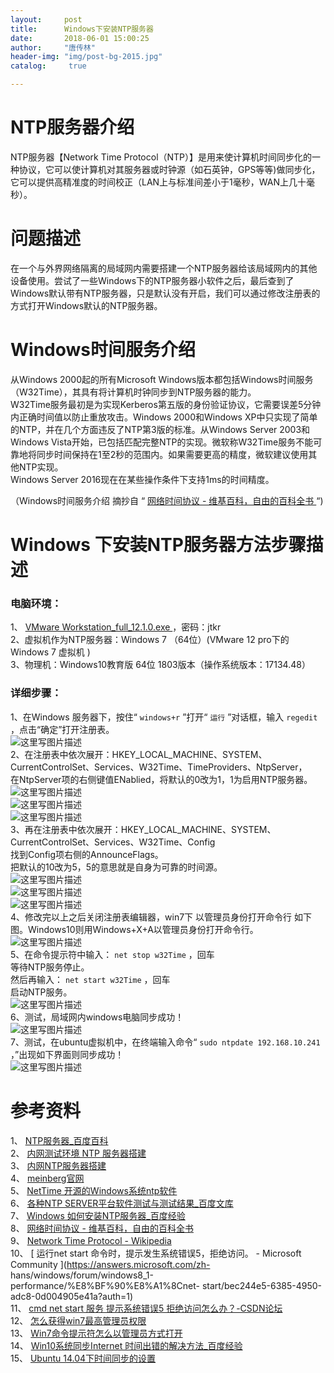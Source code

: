 ```yaml
---
layout:		post
title: 		Windows下安装NTP服务器
date: 		2018-06-01 15:00:25
author:		"唐传林"
header-img: "img/post-bg-2015.jpg"
catalog:	 true

---
```

#  NTP服务器介绍

NTP服务器【Network Time
Protocol（NTP）】是用来使计算机时间同步化的一种协议，它可以使计算机对其服务器或时钟源（如石英钟，GPS等等)做同步化，它可以提供高精准度的时间校正（LAN上与标准间差小于1毫秒，WAN上几十毫秒）。

#  问题描述

在一个与外界网络隔离的局域网内需要搭建一个NTP服务器给该局域网内的其他设备使用。尝试了一些Windows下的NTP服务器小软件之后，最后查到了Windows默认带有NTP服务器，只是默认没有开启，我们可以通过修改注册表的方式打开Windows默认的NTP服务器。

#  Windows时间服务介绍

从Windows 2000起的所有Microsoft
Windows版本都包括Windows时间服务（W32Time），其具有将计算机时钟同步到NTP服务器的能力。  
W32Time服务最初是为实现Kerberos第五版的身份验证协议，它需要误差5分钟内正确时间值以防止重放攻击。Windows 2000和Windows
XP中只实现了简单的NTP，并在几个方面违反了NTP第3版的标准。从Windows Server 2003和Windows
Vista开始，已包括匹配完整NTP的实现。微软称W32Time服务不能可靠地将同步时间保持在1至2秒的范围内。如果需要更高的精度，微软建议使用其他NTP实现。  
Windows Server 2016现在在某些操作条件下支持1ms的时间精度。

（Windows时间服务介绍 摘抄自 “ [ 网络时间协议 - 维基百科，自由的百科全书
](https://zh.wikipedia.org/wiki/%E7%B6%B2%E8%B7%AF%E6%99%82%E9%96%93%E5%8D%94%E5%AE%9A#Windows%E6%97%B6%E9%97%B4%E6%9C%8D%E5%8A%A1)
“)

#  Windows 下安装NTP服务器方法步骤描述

###  电脑环境：

1、 [ VMware Workstation_full_12.1.0.exe
](https://pan.baidu.com/s/1et6hqiXW5uCg3ZYJoB3EoA) ，密码：jtkr  
2、虚拟机作为NTP服务器：Windows 7 （64位）(VMware 12 pro下的Windows 7 虚拟机 )  
3、物理机：Windows10教育版 64位 1803版本（操作系统版本：17134.48）

###  详细步骤：

1、在Windows 服务器下，按住“ ` windows+r ` ”打开“ ` 运行 ` ”对话框，输入 ` regedit `
，点击“确定”打开注册表。  
![这里写图片描述](http://img-blog.csdn.net/20180601104732388?watermark/2/text/aHR0cHM6Ly9ibG9nLmNzZG4ubmV0L1RhbmdfQ2h1YW5saW4=/font/5a6L5L2T/fontsize/400/fill/I0JBQkFCMA==/dissolve/70)  
2、在注册表中依次展开：HKEY_LOCAL_MACHINE、SYSTEM、CurrentControlSet、Services、W32Time、TimeProviders、NtpServer，  
在NtpServer项的右侧键值ENablied，将默认的0改为1，1为启用NTP服务器。  
![这里写图片描述](http://img-blog.csdn.net/20180601105045238?watermark/2/text/aHR0cHM6Ly9ibG9nLmNzZG4ubmV0L1RhbmdfQ2h1YW5saW4=/font/5a6L5L2T/fontsize/400/fill/I0JBQkFCMA==/dissolve/70)  
![这里写图片描述](http://img-blog.csdn.net/2018060110531145?watermark/2/text/aHR0cHM6Ly9ibG9nLmNzZG4ubmV0L1RhbmdfQ2h1YW5saW4=/font/5a6L5L2T/fontsize/400/fill/I0JBQkFCMA==/dissolve/70)  
![这里写图片描述](http://img-blog.csdn.net/20180601105328288?watermark/2/text/aHR0cHM6Ly9ibG9nLmNzZG4ubmV0L1RhbmdfQ2h1YW5saW4=/font/5a6L5L2T/fontsize/400/fill/I0JBQkFCMA==/dissolve/70)  
3、再在注册表中依次展开：HKEY_LOCAL_MACHINE、SYSTEM、CurrentControlSet、Services、W32Time、Config  
找到Config项右侧的AnnounceFlags。  
把默认的10改为5，5的意思就是自身为可靠的时间源。  
![这里写图片描述](http://img-blog.csdn.net/20180601105805783?watermark/2/text/aHR0cHM6Ly9ibG9nLmNzZG4ubmV0L1RhbmdfQ2h1YW5saW4=/font/5a6L5L2T/fontsize/400/fill/I0JBQkFCMA==/dissolve/70)  
![这里写图片描述](http://img-blog.csdn.net/20180601105812626?watermark/2/text/aHR0cHM6Ly9ibG9nLmNzZG4ubmV0L1RhbmdfQ2h1YW5saW4=/font/5a6L5L2T/fontsize/400/fill/I0JBQkFCMA==/dissolve/70)  
![这里写图片描述](http://img-blog.csdn.net/20180601105820134?watermark/2/text/aHR0cHM6Ly9ibG9nLmNzZG4ubmV0L1RhbmdfQ2h1YW5saW4=/font/5a6L5L2T/fontsize/400/fill/I0JBQkFCMA==/dissolve/70)  
4、修改完以上之后关闭注册表编辑器，win7下  以管理员身份打开命令行  如下图。Windows10则用Windows+X+A以管理员身份打开命令行。  
![这里写图片描述](http://img-blog.csdn.net/20180601111833480?watermark/2/text/aHR0cHM6Ly9ibG9nLmNzZG4ubmV0L1RhbmdfQ2h1YW5saW4=/font/5a6L5L2T/fontsize/400/fill/I0JBQkFCMA==/dissolve/70)  
5、在命令提示符中输入： ` net stop w32Time ` ，回车  
等待NTP服务停止。  
然后再输入： ` net start w32Time ` ，回车  
启动NTP服务。  
![这里写图片描述](http://img-blog.csdn.net/20180601112253482?watermark/2/text/aHR0cHM6Ly9ibG9nLmNzZG4ubmV0L1RhbmdfQ2h1YW5saW4=/font/5a6L5L2T/fontsize/400/fill/I0JBQkFCMA==/dissolve/70)  
6、测试，局域网内windows电脑同步成功！  
![这里写图片描述](http://img-blog.csdn.net/201806011449215?watermark/2/text/aHR0cHM6Ly9ibG9nLmNzZG4ubmV0L1RhbmdfQ2h1YW5saW4=/font/5a6L5L2T/fontsize/400/fill/I0JBQkFCMA==/dissolve/70)  
7、测试，在ubuntu虚拟机中，在终端输入命令“ ` sudo ntpdate 192.168.10.241 ` ，”出现如下界面则同步成功！  
![这里写图片描述](http://img-blog.csdn.net/20180601144955348?watermark/2/text/aHR0cHM6Ly9ibG9nLmNzZG4ubmV0L1RhbmdfQ2h1YW5saW4=/font/5a6L5L2T/fontsize/400/fill/I0JBQkFCMA==/dissolve/70)

#  参考资料

1、 [ NTP服务器_百度百科
](https://baike.baidu.com/item/NTP%E6%9C%8D%E5%8A%A1%E5%99%A8/8633994?fr=aladdin)  
2、 [ 内网测试环境 NTP 服务器搭建
](http://files.cppblog.com/runsisi/%E5%86%85%E7%BD%91%E7%8E%AF%E5%A2%83ntp%E6%9C%8D%E5%8A%A1%E5%99%A8%E6%90%AD%E5%BB%BA.pdf)  
3、 [ 内网NTP服务器搭建 ](http://blog.51cto.com/172595/779816)  
4、 [ meinberg官网 ](https://www.meinberg.de/download/ntp/windows/)  
5、 [ NetTime 开源的Windows系统ntp软件
](http://baijiahao.baidu.com/s?id=1577333340289884776&wfr=spider&for=pc)  
6、 [ 各种NTP SERVER平台软件测试与测试结果_百度文库
](https://wenku.baidu.com/view/1ac330ad4a7302768e9939d1.html)  
7、 [ Windows 如何安装NTP服务器_百度经验
](https://jingyan.baidu.com/article/e4511cf358ebf52b845eaff9.html)  
8、 [ 网络时间协议 - 维基百科，自由的百科全书
](https://zh.wikipedia.org/wiki/%E7%B6%B2%E8%B7%AF%E6%99%82%E9%96%93%E5%8D%94%E5%AE%9A#Windows%E6%97%B6%E9%97%B4%E6%9C%8D%E5%8A%A1)  
9、 [ Network Time Protocol - Wikipedia
](https://en.wikipedia.org/wiki/Network_Time_Protocol)  
10、 [ 运行net start 命令时，提示发生系统错误5，拒绝访问。 - Microsoft Community
](https://answers.microsoft.com/zh-
hans/windows/forum/windows8_1-performance/%E8%BF%90%E8%A1%8Cnet-
start/bec244e5-6385-4950-adc8-0d004905e41a?auth=1)  
11、 [ cmd net start 服务 提示系统错误5 拒绝访问怎么办？-CSDN论坛
](https://bbs.csdn.net/topics/320235799)  
12、 [ 怎么获得win7最高管理员权限
](https://jingyan.baidu.com/article/c275f6ba38fb6ae33d75670b.html)  
13、 [ Win7命令提示符怎么以管理员方式打开
](https://jingyan.baidu.com/article/ca41422fff77021eae99ed86.html)  
14、 [ Win10系统同步Internet 时间出错的解决方法_百度经验
](https://jingyan.baidu.com/article/3c48dd34a6b22ae10be35819.html)  
15、 [ Ubuntu 14.04下时间同步的设置
](https://blog.csdn.net/luozhb529/article/details/39158549)

